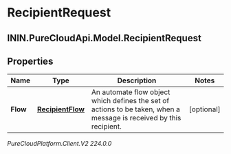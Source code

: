 # RecipientRequest

## ININ.PureCloudApi.Model.RecipientRequest

## Properties

|Name | Type | Description | Notes|
|------------ | ------------- | ------------- | -------------|
| **Flow** | [**RecipientFlow**](RecipientFlow) | An automate flow object which defines the set of actions to be taken, when a message is received by this recipient. | [optional] |



_PureCloudPlatform.Client.V2 224.0.0_
